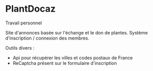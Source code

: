 # PlantDocaz
Travail personnel 

Site d'annonces basée sur l'échange et le don de plantes. 
Système d'inscription / connexion des membres. 

Outils divers : 
- Api pour récupérer les villes et codes postaux de France 
- ReCaptcha présent sur le formulaire d'inscription
